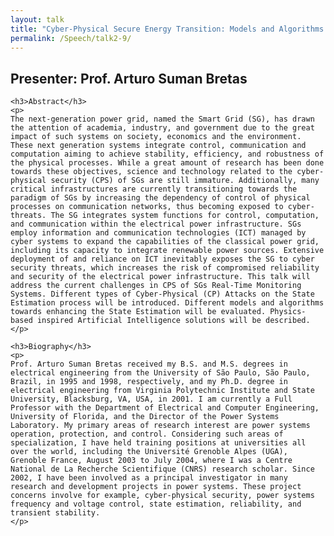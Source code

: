 ```yaml
---
layout: talk
title: "Cyber-Physical Secure Energy Transition: Models and Algorithms for a Resilient Power System Operation"
permalink: /Speech/talk2-9/
---
```


<div class="talk-container">
    <div class="talk-header">
        <h2>Presenter: Prof. Arturo Suman Bretas</h2>
    </div>

    <h3>Abstract</h3>
    <p>
    The next-generation power grid, named the Smart Grid (SG), has drawn the attention of academia, industry, and government due to the great impact of such systems on society, economics and the environment. These next generation systems integrate control, communication and computation aiming to achieve stability, efficiency, and robustness of the physical processes. While a great amount of research has been done towards these objectives, science and technology related to the cyber-physical security (CPS) of SGs are still immature. Additionally, many critical infrastructures are currently transitioning towards the paradigm of SGs by increasing the dependency of control of physical processes on communication networks, thus becoming exposed to cyber-threats. The SG integrates system functions for control, computation, and communication within the electrical power infrastructure. SGs employ information and communication technologies (ICT) managed by cyber systems to expand the capabilities of the classical power grid, including its capacity to integrate renewable power sources. Extensive deployment of and reliance on ICT inevitably exposes the SG to cyber security threats, which increases the risk of compromised reliability and security of the electrical power infrastructure. This talk will address the current challenges in CPS of SGs Real-Time Monitoring Systems. Different types of Cyber-Physical (CP) Attacks on the State Estimation process will be introduced. Different models and algorithms towards enhancing the State Estimation will be evaluated. Physics-based inspired Artificial Intelligence solutions will be described.
    </p>

    <h3>Biography</h3>
    <p>
    Prof. Arturo Suman Bretas received my B.S. and M.S. degrees in electrical engineering from the University of São Paulo, São Paulo, Brazil, in 1995 and 1998, respectively, and my Ph.D. degree in electrical engineering from Virginia Polytechnic Institute and State University, Blacksburg, VA, USA, in 2001. I am currently a Full Professor with the Department of Electrical and Computer Engineering, University of Florida, and the Director of the Power Systems Laboratory. My primary areas of research interest are power systems operation, protection, and control. Considering such areas of specialization, I have held training positions at universities all over the world, including the Université Grenoble Alpes (UGA), Grenoble France, August 2003 to July 2004, where I was a Centre National de La Recherche Scientifique (CNRS) research scholar. Since 2002, I have been involved as a principal investigator in many research and development projects in power systems. These project concerns involve for example, cyber-physical security, power systems frequency and voltage control, state estimation, reliability, and transient stability.
    </p>
</div>
